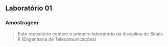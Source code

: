 ## Laboratório 01
### Amostragem

> Este repositório contem o primeiro laboratório da disciplina de Sinais II (Engenharia de Telecomunicações)
